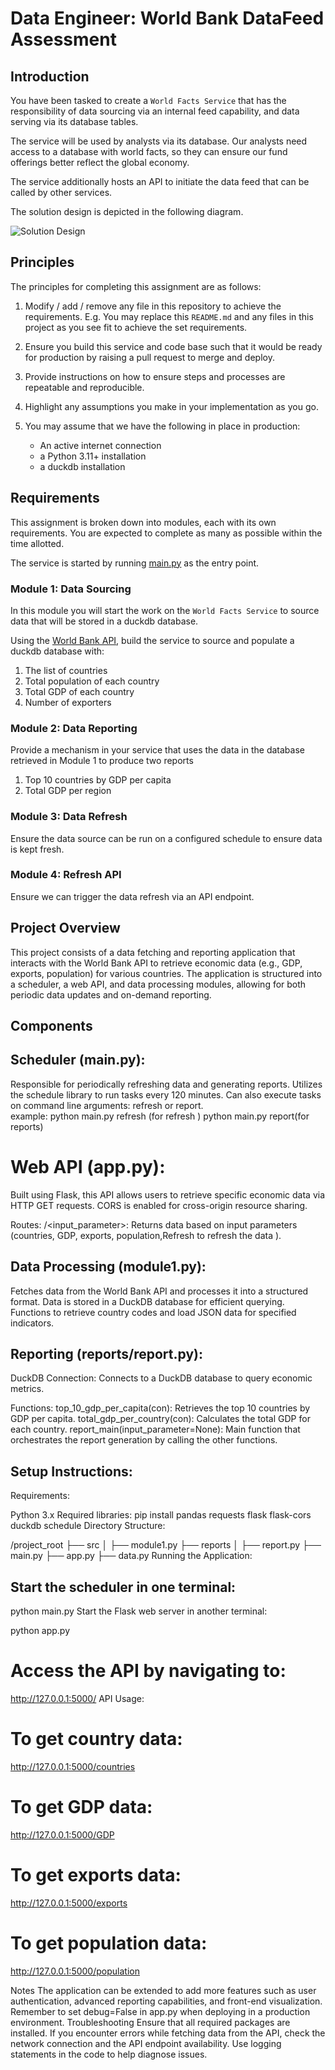 # Data Engineer: World Bank DataFeed Assessment

## Introduction

You have been tasked to create a `World Facts Service` that has the responsibility of data sourcing via an internal feed
capability, and data serving via its database tables.

The service will be used by analysts via its database. Our analysts need access to a database with world facts, so they can ensure our fund offerings better reflect the global economy.

The service additionally hosts an API to initiate the data feed that can be called by other services. 

The solution design is depicted in the following diagram.

![Solution Design](./design/dataengineer-worldbank-feed.jpg)

## Principles

The principles for completing this assignment are as follows:

1. Modify / add / remove any file in this repository to achieve the requirements. E.g. You may replace this `README.md`
   and any files in this project as you see fit to achieve the set requirements.

2. Ensure you build this service and code base such that it would be ready for production by raising a pull request to
   merge and deploy.
3. Provide instructions on how to ensure steps and processes are repeatable and reproducible.
4. Highlight any assumptions you make in your implementation as you go.
5. You may assume that we have the following in place in production:
   - An active internet connection
   - a Python 3.11+ installation
   - a duckdb installation

## Requirements

This assignment is broken down into modules, each with its own requirements. You are expected to complete as many as
possible within the time allotted.

The service is started by running [main.py](./main.py) as the entry point.

### Module 1: Data Sourcing

In this module you will start the work on the `World Facts Service` to source data that will be stored in a duckdb database.

Using the [World Bank API](https://datahelpdesk.worldbank.org/knowledgebase/topics/125589), build the service to source and populate a duckdb database with:

1. The list of countries
2. Total population of each country
3. Total GDP of each country
4. Number of exporters

### Module 2: Data Reporting

Provide a mechanism in your service that uses the data in the database retrieved in Module 1 to produce two reports

1. Top 10 countries by GDP per capita
2. Total GDP per region

### Module 3: Data Refresh

Ensure the data source can be run on a configured schedule to ensure data is kept fresh.

### Module 4: Refresh API

Ensure we can trigger the data refresh via an API endpoint.


## Project Overview
This project consists of a data fetching and reporting application that interacts with the World Bank API to retrieve economic data (e.g., GDP, exports, population) for various countries. The application is structured into a scheduler, a web API, and data processing modules, allowing for both periodic data updates and on-demand reporting.

## Components
## Scheduler (main.py):
Responsible for periodically refreshing data and generating reports.
Utilizes the schedule library to run tasks every 120 minutes.
Can also execute tasks on command line arguments: refresh or report.  
example:
 python main.py refresh (for refresh )
 python main.py report(for reports)


# Web API (app.py):
Built using Flask, this API allows users to retrieve specific economic data via HTTP GET requests.
CORS is enabled for cross-origin resource sharing.
 
Routes:
/<input_parameter>: Returns data based on input parameters (countries, GDP, exports, population,Refresh to refresh the data ).

## Data Processing (module1.py):
Fetches data from the World Bank API and processes it into a structured format.
Data is stored in a DuckDB database for efficient querying.
Functions to retrieve country codes and load JSON data for specified indicators.

## Reporting (reports/report.py):
DuckDB Connection:
Connects to a DuckDB database  to query economic metrics.

Functions:
top_10_gdp_per_capita(con): Retrieves the top 10 countries by GDP per capita.
total_gdp_per_country(con): Calculates the total GDP for each country.
report_main(input_parameter=None): Main function that orchestrates the report generation by calling the other functions.

## Setup Instructions:
Requirements:

Python 3.x
Required libraries:
pip install pandas requests flask flask-cors duckdb schedule
Directory Structure:

/project_root
├── src
│   ├── module1.py
├── reports
│   ├── report.py
├── main.py
├── app.py
├── data.py
Running the Application:

## Start the scheduler in one terminal:

python main.py
Start the Flask web server in another terminal:

python app.py

# Access the API by navigating to:

http://127.0.0.1:5000/
API Usage:

# To get country data:
http://127.0.0.1:5000/countries

# To get GDP data:
http://127.0.0.1:5000/GDP

# To get exports data:
http://127.0.0.1:5000/exports

# To get population data:
http://127.0.0.1:5000/population

Notes
The application can be extended to add more features such as user authentication, advanced reporting capabilities, and front-end visualization.
Remember to set debug=False in app.py when deploying in a production environment.
Troubleshooting
Ensure that all required packages are installed.
If you encounter errors while fetching data from the API, check the network connection and the API endpoint availability.
Use logging statements in the code to help diagnose issues.